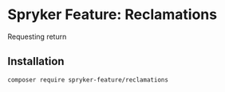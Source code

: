 # Spryker Feature: Reclamations

Requesting return

## Installation

```
composer require spryker-feature/reclamations
```
